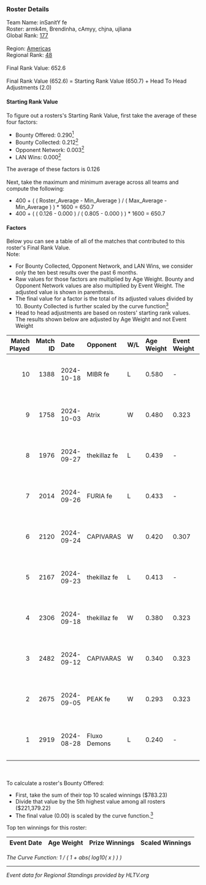 ### Roster Details<br />
Team Name: inSanitY fe<br />
Roster: armk4m, Brendinha, cAmyy, chjna, ujliana<br />
Global Rank: [177](../../standings_global_2025_01_20.md)<br />
<br />
Region: [Americas]( ../../standings_americas_2025_01_20.md)<br />
Regional Rank: [48]( ../../standings_americas_2025_01_20.md)<br />
<br />
Final Rank Value:  652.6<br />
<br />
Final Rank Value (652.6) = Starting Rank Value (650.7) + Head To Head Adjustments (2.0)<br />

#### Starting Rank Value<br />
To figure out a rosters's Starting Rank Value, first take the average of these four factors:<br />
- Bounty Offered: 0.290[<sup>1</sup>](#table2)
- Bounty Collected: 0.212[<sup>2</sup>](#table1)
- Opponent Network: 0.003[<sup>2</sup>](#table1)
- LAN Wins: 0.000[<sup>2</sup>](#table1)

The average of these factors is 0.126<br />
<br />
Next, take the maximum and minimum average across all teams and compute the following:<br />
- 400 + ( ( Roster_Average - Min_Average ) / ( Max_Average - Min_Average ) ) * 1600 = 650.7
- 400 + ( ( 0.126 - 0.000 ) / ( 0.805 - 0.000 ) ) * 1600 = 650.7


#### Factors<br />
Below you can see a table of all of the matches that contributed to this roster's Final Rank Value.<br />
Note:<br />

- For Bounty Collected, Opponent Network, and LAN Wins, we consider only the ten best results over the past 6 months.
- Raw values for those factors are multiplied by Age Weight. Bounty and Opponent Network values are also multiplied by Event Weight. The adjusted value is shown in parenthesis.
- The final value for a factor is the total of its adjusted values divided by 10. Bounty Collected is further scaled by the curve function[<sup>3</sup>](#curveFunction)
- Head to head adjustments are based on rosters' starting rank values. The results shown below are adjusted by Age Weight and not Event Weight
<span id="table1"></span><br />


| Match Played | Match ID | Date       | Opponent     | W/L | Age Weight | Event Weight | Bounty Collected | Opponent Network | LAN Wins  | H2H Adj. | Roster                                   |
| -: | -: | :- | :- | :- | :- | :- | :- | :- | :- | -: | :- |
|           10 |     1388 | 2024-10-18 | MIBR fe      | L   | 0.580      | -            | -                | -                | -         |    -7.91 | armk4m, Brendinha, cAmyy, chjna, ujliana |
|            9 |     1758 | 2024-10-03 | Atrix        | W   | 0.480      | 0.323        | 0.004 (0.001)    | 0.100 (0.016)    | 0 (0.000) |     7.99 | armk4m, Brendinha, cAmyy, chjna, ujliana |
|            8 |     1976 | 2024-09-27 | thekillaz fe | L   | 0.439      | -            | -                | -                | -         |    -7.14 | armk4m, Brendinha, cAmyy, chjna, ujliana |
|            7 |     2014 | 2024-09-26 | FURIA fe     | L   | 0.433      | -            | -                | -                | -         |    -0.51 | armk4m, Brendinha, cAmyy, chjna, ujliana |
|            6 |     2120 | 2024-09-24 | CAPIVARAS    | W   | 0.420      | 0.307        | 0.003 (0.000)    | 0.000 (0.000)    | 0 (0.000) |     4.34 | armk4m, Brendinha, cAmyy, chjna, ujliana |
|            5 |     2167 | 2024-09-23 | thekillaz fe | L   | 0.413      | -            | -                | -                | -         |    -6.78 | armk4m, Brendinha, cAmyy, chjna, ujliana |
|            4 |     2306 | 2024-09-18 | thekillaz fe | W   | 0.380      | 0.323        | 0.003 (0.000)    | 0.064 (0.008)    | 0 (0.000) |     5.84 | armk4m, Brendinha, cAmyy, chjna, ujliana |
|            3 |     2482 | 2024-09-12 | CAPIVARAS    | W   | 0.340      | 0.323        | 0.003 (0.000)    | 0.000 (0.000)    | 0 (0.000) |     3.65 | armk4m, Brendinha, cAmyy, chjna, ujliana |
|            2 |     2675 | 2024-09-05 | PEAK fe      | W   | 0.293      | 0.323        | 0.003 (0.000)    | 0.030 (0.003)    | 0 (0.000) |     4.38 | armk4m, Brendinha, cAmyy, chjna, ujliana |
|            1 |     2919 | 2024-08-28 | Fluxo Demons | L   | 0.240      | -            | -                | -                | -         |    -1.89 | armk4m, Brendinha, cAmyy, chjna, ujliana |

<br />
<span id="table2"></span><br />
To calculate a roster's Bounty Offered:<br />

- First, take the sum of their top 10 scaled winnings ($783.23)
- Divide that value by the 5th highest value among all rosters ($221,379.22)
- The final value (0.00) is scaled by the curve function.[<sup>3</sup>](#curveFunction)

Top ten winnings for this roster:<br />

| Event Date | Age Weight | Prize Winnings | Scaled Winnings |
| :- | -: | :- | :- |


<span id="curveFunction"></span>_The Curve Function: 1 / ( 1 + abs( log10( x ) ) )_<br />

---
_Event data for Regional Standings provided by HLTV.org_<br />
